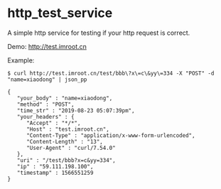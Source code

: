 # http_test_service

A simple http service for testing if your http request is correct.

Demo: http://test.imroot.cn

Example: 

```
$ curl http://test.imroot.cn/test/bbb\?x\=c\&yy\=334 -X "POST" -d "name=xiaodong" | json_pp

{
   "your_body" : "name=xiaodong",
   "method" : "POST",
   "time_str" : "2019-08-23 05:07:39pm",
   "your_headers" : {
      "Accept" : "*/*",
      "Host" : "test.imroot.cn",
      "Content-Type" : "application/x-www-form-urlencoded",
      "Content-Length" : "13",
      "User-Agent" : "curl/7.54.0"
   },
   "uri" : "/test/bbb?x=c&yy=334",
   "ip" : "59.111.198.100",
   "timestamp" : 1566551259
}
```
